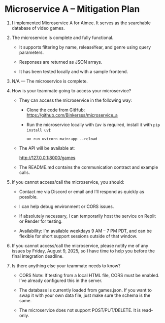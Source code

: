 # Microservice A – Mitigation Plan

1. I implemented Microservice A for Aimee. It serves as the searchable database of video games.

2. The microservice is complete and fully functional.

    - It supports filtering by name, releaseYear, and genre using query parameters.

    - Responses are returned as JSON arrays.

    - It has been tested locally and with a sample frontend.

3. N/A — The microservice is complete.

4. How is your teammate going to access your microservice?

    - They can access the microservice in the following way:

        - Clone the code from GitHub:
        https://github.com/Binkersss/microservice_a

        - Run the microservice locally with (uv is required, install it with `pip install uv`):

            ```
            uv run uvicorn main:app --reload
            ```

    - The API will be available at:

        http://127.0.0.1:8000/games

    - The README.md contains the communication contract and example calls.

5. If you cannot access/call the microservice, you should:

    - Contact me via Discord or email and I’ll respond as quickly as possible.

    - I can help debug environment or CORS issues.

    - If absolutely necessary, I can temporarily host the service on Replit or Render for testing.

    - Availability:
    I’m available weekdays 9 AM – 7 PM PDT, and can be flexible for short support sessions outside of that window.

6. If you cannot access/call the microservice, please notify me of any issues by Friday, August 9, 2025, so I have time to help you before the final integration deadline.

7. Is there anything else your teammate needs to know?

    - CORS Note: If testing from a local HTML file, CORS must be enabled. I’ve already configured this in the server.

    - The database is currently loaded from games.json. If you want to swap it with your own data file, just make sure the schema is the same.

    - The microservice does not support POST/PUT/DELETE. It is read-only.
